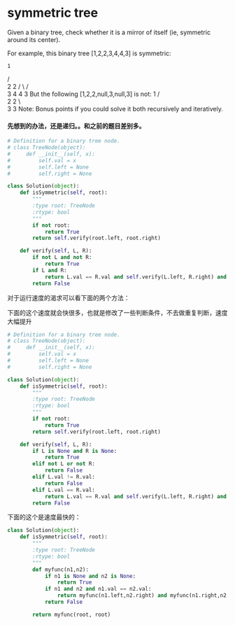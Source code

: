 # symmetric tree

Given a binary tree, check whether it is a mirror of itself (ie, symmetric around its center).

For example, this binary tree [1,2,2,3,4,4,3] is symmetric:

    1
   / \
  2   2
 / \ / \
3  4 4  3
But the following [1,2,2,null,3,null,3] is not:
    1
   / \
  2   2
   \   \
   3    3
Note:
Bonus points if you could solve it both recursively and iteratively.

#### 先想到的办法，还是递归。。和之前的题目差别多。

```python
# Definition for a binary tree node.
# class TreeNode(object):
#     def __init__(self, x):
#         self.val = x
#         self.left = None
#         self.right = None

class Solution(object):
    def isSymmetric(self, root):
        """
        :type root: TreeNode
        :rtype: bool
        """
        if not root:
            return True
        return self.verify(root.left, root.right)

    def verify(self, L, R):
        if not L and not R:
            return True
        if L and R:
            return L.val == R.val and self.verify(L.left, R.right) and self.verify(L.right, R.left)
        return False

```

对于运行速度的渴求可以看下面的两个方法：

下面的这个速度就会快很多，也就是修改了一些判断条件，不去做重复判断，速度大幅提升

```python
# Definition for a binary tree node.
# class TreeNode(object):
#     def __init__(self, x):
#         self.val = x
#         self.left = None
#         self.right = None

class Solution(object):
    def isSymmetric(self, root):
        """
        :type root: TreeNode
        :rtype: bool
        """
        if not root:
            return True
        return self.verify(root.left, root.right)

    def verify(self, L, R):
        if L is None and R is None:
            return True
        elif not L or not R:
            return False
        elif L.val != R.val:
            return False
        elif L.val == R.val:
            return L.val == R.val and self.verify(L.left, R.right) and self.verify(L.right, R.left)
        return False

```

下面的这个是速度最快的：

```python
class Solution(object):
    def isSymmetric(self, root):
        """
        :type root: TreeNode
        :rtype: bool
        """
        def myfunc(n1,n2):
            if n1 is None and n2 is None:
                return True
            if n1 and n2 and n1.val == n2.val:
                return myfunc(n1.left,n2.right) and myfunc(n1.right,n2.left)
            return False

        return myfunc(root, root)
```
